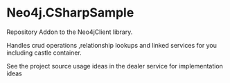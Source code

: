 Neo4j.CSharpSample
==================

Repository Addon to the Neo4jClient library.

Handles crud operations ,relationship lookups and linked services for you including castle container.

See the project source usage ideas in the dealer service for implementation ideas
